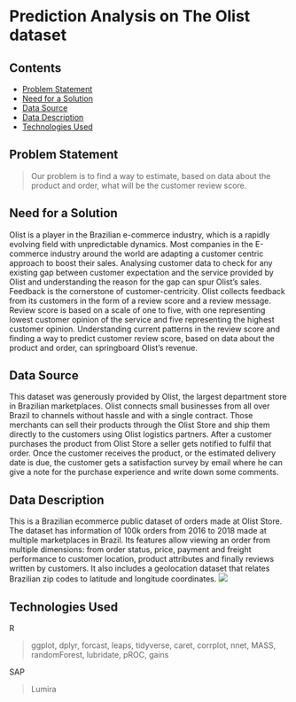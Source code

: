 # Prediction Analysis on The Olist dataset

## Contents
* [Problem Statement](#problem-statement)
* [Need for a Solution](#need-for-a-solution)
* [Data Source](#data-source)
* [Data Description](#data-description)
* [Technologies Used](#technologies-used)

## Problem Statement
> Our problem is to find a way to estimate, based on data about the product and order, what will be the customer review score.

 ## Need for a Solution
 Olist is a player in the Brazilian e-commerce industry, which is a rapidly evolving field with unpredictable dynamics. Most companies in the E-commerce industry around the world are adapting a customer centric approach to boost their sales. Analysing customer data to check for any existing gap between customer expectation and the service provided by Olist and understanding the reason for the gap can spur Olist’s sales.
Feedback is the cornerstone of customer-centricity. Olist collects feedback from its customers in the form of a review score and a review message. Review score is based on a scale of one to five, with one representing lowest customer opinion of the service and five representing the highest customer opinion. Understanding current patterns in the review score and finding a way to predict customer review score, based on data about the product and order, can springboard Olist’s revenue.

## Data Source
This dataset was generously provided by Olist, the largest department store in Brazilian marketplaces. Olist connects small businesses from all over Brazil to channels without hassle and with a single contract. Those merchants can sell their products through the Olist Store and ship them directly to the customers using Olist logistics partners.
After a customer purchases the product from Olist Store a seller gets notified to fulfil that order. Once the customer receives the product, or the estimated delivery date is due, the customer gets a satisfaction survey by email where he can give a note for the purchase experience and write down some comments.

## Data Description
This is a Brazilian ecommerce public dataset of orders made at Olist Store. The dataset has information of 100k orders from 2016 to 2018 made at multiple marketplaces in Brazil. Its features allow viewing an order from multiple dimensions: from order status, price, payment and freight performance to customer location, product attributes and finally reviews written by customers. It also includes a geolocation dataset that relates Brazilian zip codes to latitude and longitude coordinates.
![](Olist.png)

## Technologies Used
R
> ggplot, dplyr, forcast, leaps, tidyverse, caret, corrplot, nnet, MASS, randomForest, lubridate, pROC, gains

SAP
> Lumira
